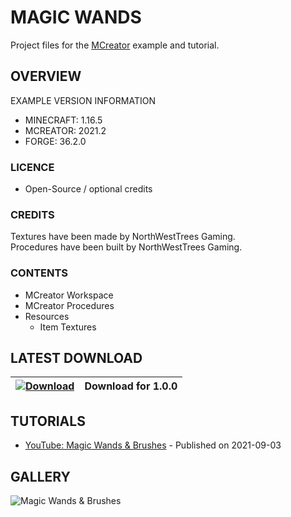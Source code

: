 # MAGIC WANDS
Project files for the [MCreator](https://mcreator.net/) example and tutorial.

## OVERVIEW
EXAMPLE VERSION INFORMATION

* MINECRAFT: 1.16.5
* MCREATOR: 2021.2
* FORGE: 36.2.0

### LICENCE
- Open-Source / optional credits

### CREDITS
Textures have been made by NorthWestTrees Gaming.    
Procedures have been built by NorthWestTrees Gaming.

### CONTENTS
* MCreator Workspace
* MCreator Procedures
* Resources
    * Item Textures

## LATEST DOWNLOAD
| [![Download](https://i.imgur.com/Xcxx2Gr.png)](https://github.com/MCreator-Examples/Magic-Wands/files/7103349/magic_wands_project_files.zip) | Download for 1.0.0 |
| --- | --- |

## TUTORIALS
* [YouTube: Magic Wands & Brushes](https://youtu.be/7yDoEN-TNDs) - Published on 2021-09-03

## GALLERY
![Magic Wands & Brushes](https://i.imgur.com/CNu0Xcs.png)
